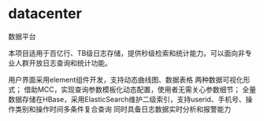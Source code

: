 # datacenter
数据平台

本项目适用于百亿行、TB级日志存储，提供秒级检索和统计能力。可以面向非专业人群开放日志查询和统计功能。

用户界面采用element组件开发，支持动态曲线图、数据表格 两种数据可视化形式；
借助MCC，实现查询参数模板化动态配置，使用者无需关心参数细节；
全量数据存储在HBase，采用ElasticSearch维护二级索引，支持userid、手机号、操作类别和操作时间多条件复合查询
同时具备日志数据实时分析和报警能力
